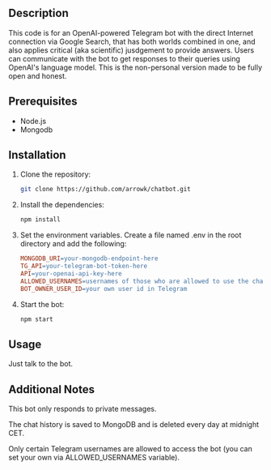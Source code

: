 ## Description

This code is for an OpenAI-powered Telegram bot with the direct Internet connection via Google Search, that has both worlds combined in one, and also applies critical (aka scientific) jusdgement to provide answers. Users can communicate with the bot to get responses to their queries using OpenAI's language model. This is the non-personal version made to be fully open and honest.

## Prerequisites

- Node.js
- Mongodb

## Installation

1. Clone the repository:

   ```sh
   git clone https://github.com/arrowk/chatbot.git

2. Install the dependencies:

   ```sh
   npm install

3. Set the environment variables. Create a file named .env in the root directory and add the following:

    ```makefile
    MONGODB_URI=your-mongodb-endpoint-here
    TG_API=your-telegram-bot-token-here
    API=your-openai-api-key-here
    ALLOWED_USERNAMES=usernames of those who are allowed to use the chatbot
    BOT_OWNER_USER_ID=your own user id in Telegram

4. Start the bot:

   ```sh
   npm start
   
## Usage

Just talk to the bot.

## Additional Notes

This bot only responds to private messages.

The chat history is saved to MongoDB and is deleted every day at midnight CET.

Only certain Telegram usernames are allowed to access the bot (you can set your own via ALLOWED_USERNAMES variable).
